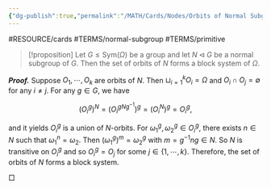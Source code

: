 ```yaml
---
{"dg-publish":true,"permalink":"/MATH/Cards/Nodes/Orbits of Normal Subgroups Form a Block System/","dgPassFrontmatter":true}
---
```


#RESOURCE/cards #TERMS/normal-subgroup #TERMS/primitive 

> [!proposition]
> Let $G\leqslant\mathrm{Sym}(\Omega)$ be a group and let $N\lhd G$ be a normal subgroup of $G$. Then the set of orbits of $N$ forms a block system of $\Omega$.

**_Proof._**
Suppose $O_1,\cdots,O_k$ are orbits of $N$. Then $\sqcup_{i=1}^kO_i=\Omega$ and $O_i\cap O_j=\emptyset$ for any $i\neq j$. For any $g\in G$, we have 

$$(O_i^g)^N=(O_i^{gNg^{-1}})^g=(O_i^N)^g=O_i^g,$$

and it yields $O_i^g$ is a union of $N$-orbits. For $\omega_1^g,\omega_2^g\in O_i^g$, there exists $n\in N$ such that $\omega_1^n=\omega_2$. Then $(\omega_1^g)^m=\omega_2^g$ with $m=g^{-1}ng\in N$. So $N$ is transitive on $O_i^g$ and so $O_i^g=O_j$ for some $j\in\{1,\cdots,k\}$. Therefore, the set of orbits of $N$ forms a block system.
<p align="left">□</p>

